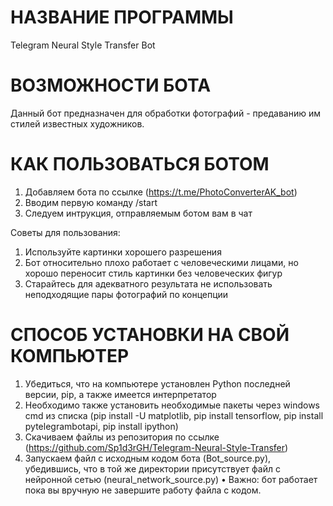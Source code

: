 # НАЗВАНИЕ ПРОГРАММЫ

Telegram Neural Style Transfer Bot

# ВОЗМОЖНОСТИ БОТА

Данный бот предназначен для обработки фотографий - предаванию им стилей известных художников. 

# КАК ПОЛЬЗОВАТЬСЯ БОТОМ

1) Добавляем бота по ссылке (https://t.me/PhotoConverterAK_bot)
2) Вводим первую команду /start
3) Следуем интрукция, отправляемым ботом вам в чат

Советы для пользования:

1) Используйте картинки хорошего разрешения
2) Бот относительно плохо работает с человеческими лицами, но хорошо переносит стиль картинки без человеческих фигур
3) Старайтесь для адекватного результата не использовать неподходящие пары фотографий по концепции

# СПОСОБ УСТАНОВКИ НА СВОЙ КОМПЬЮТЕР

1) Убедиться, что на компьютере установлен Python последней версии, pip, а также имеется интерпретатор
2) Необходимо также установить необходимые пакеты через windows cmd из списка (pip install -U matplotlib, pip install tensorflow, pip install pytelegrambotapi, pip install ipython)
3) Скачиваем файлы из репозитория по ссылке (https://github.com/Sp1d3rGH/Telegram-Neural-Style-Transfer)
4) Запускаем файл с исходным кодом бота (Bot_source.py), убедившись, что в той же директории присутствует файл с нейронной сетью (neural_network_source.py)
• Важно: бот работает пока вы вручную не завершите работу файла с кодом.
